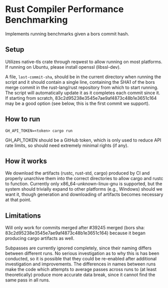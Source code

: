# Rust Compiler Performance Benchmarking

Implements running benchmarks given a bors commit hash.

## Setup

Utilizes native-tls crate through reqwest to allow running on most platforms. If running on Ubuntu,
please install openssl (libssl-dev).

A file, `last-commit-sha`, should be in the current directory when running the script and it should
contain a single line, containing the SHA1 of the bors merge commit in the rust-lang/rust repository
from which to start running. The script will automatically update it as it completes each commit
since it. If starting from scratch, 83c2d95238e3545e7ae9af4873c48b1e3651c164 may be a good option
(see below, this is the first commit we support).

## How to run

```
GH_API_TOKEN=<token> cargo run
```

GH_API_TOKEN should be a GitHub token, which is only used to reduce API rate limits, so should need
extremely minimal rights (if any).

## How it works

We download the artifacts (rustc, rust-std, cargo) produced by CI and properly unarchive them into
the correct directories to allow cargo and rustc to function. Currently only
x86_64-unknown-linux-gnu is supported, but the system should trivially expand to other platforms
(e.g., Windows) should we want it, though generation and downloading of artifacts becomes necessary
at that point.

## Limitations

Will only work for commits merged after #39245 merged (bors sha:
83c2d95238e3545e7ae9af4873c48b1e3651c164) because it began producing cargo artifacts as well.

Subpasses are currently ignored completely, since their naming differs between different runs. No
serious investigation as to why this is has been conducted, so it is possible that they could be
re-enabled after additional investigation and improvements. The differences in names between runs
make the code which attempts to average passes across runs to (at least theoretically) produce more
accurate data break, since it cannot find the same pass in all runs.

